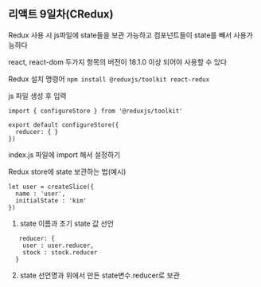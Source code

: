 ## 리액트 9일차(CRedux)  

Redux 사용 시 js파일에 state들을 보관 가능하고 컴포넌트들이 state를 빼서 사용가능하다  

react, react-dom 두가지 항목의 버전이 18.1.0 이상 되어야 사용할 수 있다  

Redux 설치 명령어
```npm install @reduxjs/toolkit react-redux ```  

js 파일 생성 후 입력
```
import { configureStore } from '@reduxjs/toolkit'

export default configureStore({
  reducer: { }
})
```

index.js 파일에 <Provider> import 해서 설정하기  

Redux store에 state 보관하는 법(예시)  
```
let user = createSlice({
  name : 'user',
  initialState : 'kim'
})
```
1. state 이름과 초기 state 값 선언

```
   reducer: { 
    user : user.reducer,
    stock : stock.reducer
  }
```
2. state 선언명과 위에서 만든 state변수.reducer로 보관
